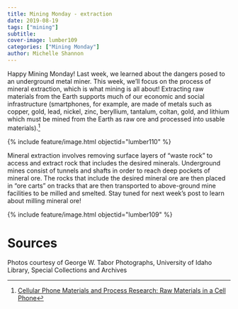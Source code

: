 ```yaml
---
title: Mining Monday - extraction
date: 2019-08-19
tags: ["mining"]
subtitle: 
cover-image: lumber109
categories: ["Mining Monday"]
author: Michelle Shannon
---
```


Happy Mining Monday! Last week, we learned about the dangers posed to an underground metal miner. This week, we’ll focus on the process of mineral extraction, which is what mining is all about! Extracting raw materials from the Earth supports much of our economic and social infrastructure (smartphones, for example, are made of metals such as copper, gold, lead, nickel, zinc, beryllium, tantalum, coltan, gold, and lithium which must be mined from the Earth as raw ore and processed into usable materials).[^1]

{% include feature/image.html objectid="lumber110" %}

Mineral extraction involves removing surface layers of “waste rock” to access and extract rock that includes the desired minerals. Underground mines consist of tunnels and shafts in order to reach deep pockets of mineral ore. The rocks that include the desired mineral ore are then placed in “ore carts” on tracks that are then transported to above-ground mine facilities to be milled and smelted. Stay tuned for next week’s post to learn about milling mineral ore!

{% include feature/image.html objectid="lumber109" %}

# Sources

Photos courtesy of George W. Tabor Photographs, University of Idaho Library, Special Collections and Archives

[^1]: [Cellular Phone Materials and Process Research: Raw Materials in a Cell Phone](http://www.designlife-cycle.com/cellphones)

[^2]: [Mineral and Fuel Extraction: Health Consequences](https://www.sciencedirect.com/topics/earth-and-planetary-sciences/mineral-extraction)


